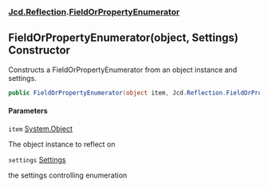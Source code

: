 ### [Jcd.Reflection](Jcd.Reflection.md 'Jcd.Reflection').[FieldOrPropertyEnumerator](FieldOrPropertyEnumerator.md 'Jcd.Reflection.FieldOrPropertyEnumerator')

## FieldOrPropertyEnumerator(object, Settings) Constructor

Constructs a FieldOrPropertyEnumerator from an object instance and settings.

```csharp
public FieldOrPropertyEnumerator(object item, Jcd.Reflection.FieldOrPropertyEnumerator.Settings settings=default(Jcd.Reflection.FieldOrPropertyEnumerator.Settings));
```

#### Parameters

<a name='Jcd.Reflection.FieldOrPropertyEnumerator.FieldOrPropertyEnumerator(object,Jcd.Reflection.FieldOrPropertyEnumerator.Settings).item'></a>

`item` [System.Object](https://docs.microsoft.com/en-us/dotnet/api/System.Object 'System.Object')

The object instance to reflect on

<a name='Jcd.Reflection.FieldOrPropertyEnumerator.FieldOrPropertyEnumerator(object,Jcd.Reflection.FieldOrPropertyEnumerator.Settings).settings'></a>

`settings` [Settings](FieldOrPropertyEnumerator.Settings.md 'Jcd.Reflection.FieldOrPropertyEnumerator.Settings')

the settings controlling enumeration